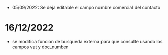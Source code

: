 * 05/09/2022: Se deja editable el campo nombre comercial del contacto

# 16/12/2022
* se modifica funcion de busqueda externa para que consulte usando los campos vat y doc_number